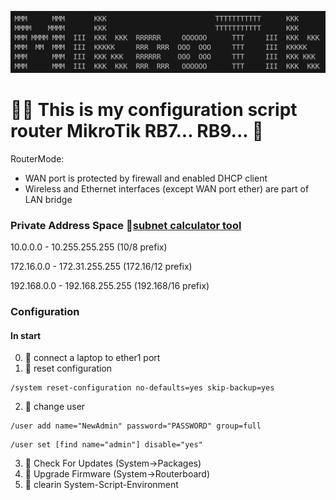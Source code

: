 ![This is an image](mikrotik.png)

# :man_beard: This is my configuration script router MikroTik RB7... RB9... :rocket:

RouterMode:
- WAN port is protected by firewall and enabled DHCP client
- Wireless and Ethernet interfaces (except WAN port ether) are part of LAN bridge

### Private Address Space :link:[subnet calculator tool](https://subnet.im)
10.0.0.0 - 10.255.255.255 (10/8 prefix)

172.16.0.0 - 172.31.255.255  (172.16/12 prefix)

192.168.0.0 - 192.168.255.255 (192.168/16 prefix)


###     Configuration

#### In start
0. :small_orange_diamond: connect a laptop to ether1 port
1. :small_orange_diamond: reset configuration
```
/system reset-configuration no-defaults=yes skip-backup=yes
```
2. :small_orange_diamond: change user
```
/user add name="NewAdmin" password="PASSWORD" group=full
```
```
/user set [find name="admin"] disable="yes"
```
3. :small_orange_diamond: Check For Updates (System→Packages)
4. :small_orange_diamond: Upgrade Firmware (System→Routerboard)
5. :small_orange_diamond: clearin System-Script-Environment
